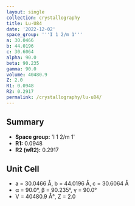 ```yaml
---
layout: single
collection: crystallography
title: Lu-U84
date: '2022-12-02'
space_group: '''I 1 2/m 1'''
a: 30.0466
b: 44.0196
c: 30.6064
alpha: 90.0
beta: 90.235
gamma: 90.0
volume: 40480.9
Z: 2.0
R1: 0.0948
R2: 0.2917
permalink: /crystallography/lu-u84/
---
```


## Summary

- **Space group:** 'I 1 2/m 1'
- **R1:** 0.0948
- **R2 (wR2):** 0.2917

## Unit Cell
- a = 30.0466 Å, b = 44.0196 Å, c = 30.6064 Å
- α = 90.0°, β = 90.235°, γ = 90.0°
- V = 40480.9 Å³, Z = 2.0
